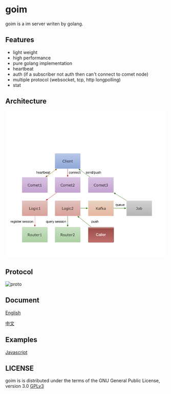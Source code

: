 goim
==============
goim is a im server writen by golang.

## Features
 * light weight
 * high performance
 * pure golang implementation
 * heartbeat
 * auth (if a subscriber not auth then can't connect to comet node)
 * multiple protocol (websocket, tcp, http longpolling)
 * stat

## Architecture
![arch](https://github.com/Terry-Mao/goim/blob/master/doc/arch.png)

## Protocol
![proto](https://github.com/Terry-Mao/goim/blob/master/doc/protocol.png)

## Document
[English](https://github.com/Terry-Mao/goim/blob/master/README_en.md)

[中文](https://github.com/Terry-Mao/goim/blob/master/README_cn.md)

## Examples
[Javascript](https://github.com/Terry-Mao/goim/tree/master/examples/javascript)

## LICENSE
goim is is distributed under the terms of the GNU General Public License, version 3.0 [GPLv3](http://www.gnu.org/licenses/gpl.txt)
